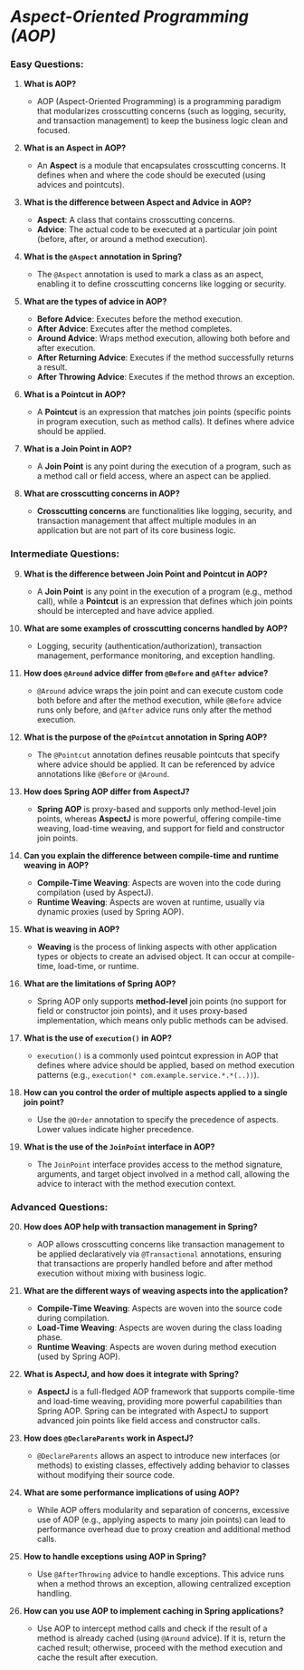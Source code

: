# ***Aspect-Oriented Programming (AOP)***

### **Easy Questions:**

1. **What is AOP?**
   - AOP (Aspect-Oriented Programming) is a programming paradigm that modularizes crosscutting concerns (such as logging, security, and transaction management) to keep the business logic clean and focused.

2. **What is an Aspect in AOP?**
   - An **Aspect** is a module that encapsulates crosscutting concerns. It defines when and where the code should be executed (using advices and pointcuts).

3. **What is the difference between Aspect and Advice in AOP?**
   - **Aspect**: A class that contains crosscutting concerns.
   - **Advice**: The actual code to be executed at a particular join point (before, after, or around a method execution).

4. **What is the `@Aspect` annotation in Spring?**
   - The `@Aspect` annotation is used to mark a class as an aspect, enabling it to define crosscutting concerns like logging or security.

5. **What are the types of advice in AOP?**
   - **Before Advice**: Executes before the method execution.
   - **After Advice**: Executes after the method completes.
   - **Around Advice**: Wraps method execution, allowing both before and after execution.
   - **After Returning Advice**: Executes if the method successfully returns a result.
   - **After Throwing Advice**: Executes if the method throws an exception.

6. **What is a Pointcut in AOP?**
   - A **Pointcut** is an expression that matches join points (specific points in program execution, such as method calls). It defines where advice should be applied.

7. **What is a Join Point in AOP?**
   - A **Join Point** is any point during the execution of a program, such as a method call or field access, where an aspect can be applied.

8. **What are crosscutting concerns in AOP?**
   - **Crosscutting concerns** are functionalities like logging, security, and transaction management that affect multiple modules in an application but are not part of its core business logic.

### **Intermediate Questions:**

9. **What is the difference between Join Point and Pointcut in AOP?**
   - A **Join Point** is any point in the execution of a program (e.g., method call), while a **Pointcut** is an expression that defines which join points should be intercepted and have advice applied.

10. **What are some examples of crosscutting concerns handled by AOP?**
    - Logging, security (authentication/authorization), transaction management, performance monitoring, and exception handling.

11. **How does `@Around` advice differ from `@Before` and `@After` advice?**
    - `@Around` advice wraps the join point and can execute custom code both before and after the method execution, while `@Before` advice runs only before, and `@After` advice runs only after the method execution.

12. **What is the purpose of the `@Pointcut` annotation in Spring AOP?**
    - The `@Pointcut` annotation defines reusable pointcuts that specify where advice should be applied. It can be referenced by advice annotations like `@Before` or `@Around`.

13. **How does Spring AOP differ from AspectJ?**
    - **Spring AOP** is proxy-based and supports only method-level join points, whereas **AspectJ** is more powerful, offering compile-time weaving, load-time weaving, and support for field and constructor join points.

14. **Can you explain the difference between compile-time and runtime weaving in AOP?**
    - **Compile-Time Weaving**: Aspects are woven into the code during compilation (used by AspectJ).
    - **Runtime Weaving**: Aspects are woven at runtime, usually via dynamic proxies (used by Spring AOP).

15. **What is weaving in AOP?**
    - **Weaving** is the process of linking aspects with other application types or objects to create an advised object. It can occur at compile-time, load-time, or runtime.

16. **What are the limitations of Spring AOP?**
    - Spring AOP only supports **method-level** join points (no support for field or constructor join points), and it uses proxy-based implementation, which means only public methods can be advised.

17. **What is the use of `execution()` in AOP?**
    - `execution()` is a commonly used pointcut expression in AOP that defines where advice should be applied, based on method execution patterns (e.g., `execution(* com.example.service.*.*(..))`).

18. **How can you control the order of multiple aspects applied to a single join point?**
    - Use the `@Order` annotation to specify the precedence of aspects. Lower values indicate higher precedence.

19. **What is the use of the `JoinPoint` interface in AOP?**
    - The `JoinPoint` interface provides access to the method signature, arguments, and target object involved in a method call, allowing the advice to interact with the method execution context.

### **Advanced Questions:**

20. **How does AOP help with transaction management in Spring?**
    - AOP allows crosscutting concerns like transaction management to be applied declaratively via `@Transactional` annotations, ensuring that transactions are properly handled before and after method execution without mixing with business logic.

21. **What are the different ways of weaving aspects into the application?**
    - **Compile-Time Weaving**: Aspects are woven into the source code during compilation.
    - **Load-Time Weaving**: Aspects are woven during the class loading phase.
    - **Runtime Weaving**: Aspects are woven during method execution (used by Spring AOP).

22. **What is AspectJ, and how does it integrate with Spring?**
    - **AspectJ** is a full-fledged AOP framework that supports compile-time and load-time weaving, providing more powerful capabilities than Spring AOP. Spring can be integrated with AspectJ to support advanced join points like field access and constructor calls.

23. **How does `@DeclareParents` work in AspectJ?**
    - `@DeclareParents` allows an aspect to introduce new interfaces (or methods) to existing classes, effectively adding behavior to classes without modifying their source code.

24. **What are some performance implications of using AOP?**
    - While AOP offers modularity and separation of concerns, excessive use of AOP (e.g., applying aspects to many join points) can lead to performance overhead due to proxy creation and additional method calls.

25. **How to handle exceptions using AOP in Spring?**
    - Use `@AfterThrowing` advice to handle exceptions. This advice runs when a method throws an exception, allowing centralized exception handling.

26. **How can you use AOP to implement caching in Spring applications?**
    - Use AOP to intercept method calls and check if the result of a method is already cached (using `@Around` advice). If it is, return the cached result; otherwise, proceed with the method execution and cache the result after execution.
